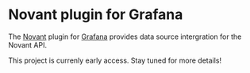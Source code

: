# Novant plugin for Grafana

The [Novant](https://novant.io) plugin for [Grafana](https://grafana.com)
provides data source intergration for the Novant API.

This project is currenly early access.  Stay tuned for more details!